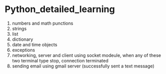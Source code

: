 # Python_detailed_learning
1. numbers and math punctions
2. strings
3. list
4. dictionary
5. date and time objects
6. exceptions
7. networking, server and client using socket modeule, when any of these two terminal type stop, connection terminated
8. sending email using gmail server (successfully sent a text message)

